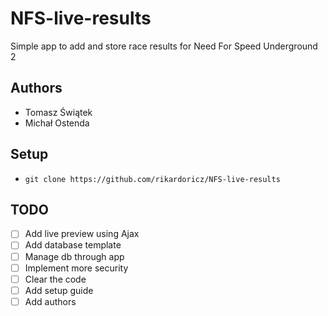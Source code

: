# NFS-live-results

Simple app to add and store race results for Need For Speed Underground 2

## Authors
- Tomasz Świątek
- Michał Ostenda

## Setup
- `git clone https://github.com/rikardoricz/NFS-live-results`

## TODO
- [ ] Add live preview using Ajax
- [ ] Add database template
- [ ] Manage db through app
- [ ] Implement more security
- [ ] Clear the code
- [ ] Add setup guide
- [ ] Add authors
